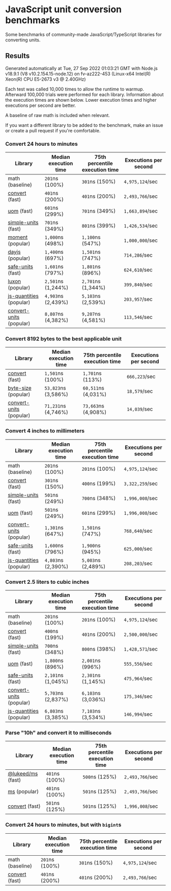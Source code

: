 # JavaScript unit conversion benchmarks

Some benchmarks of community-made JavaScript/TypeScript libraries for converting units.

## Results

<!-- beginblock(results) -->

Generated automatically at Tue, 27 Sep 2022 01:03:21 GMT with Node.js v18.9.1 (V8 v10.2.154.15-node.12) on fv-az222-453 (Linux-x64 Intel(R) Xeon(R) CPU E5-2673 v3 @ 2.40GHz)

Each test was called 10,000 times to allow the runtime to warmup.
Afterward 100,000 trials were performed for each library.
Information about the execution times are shown below.
Lower execution times and higher executions per second are better.

A baseline of raw math is included when relevant.

If you want a different library to be added to the benchmark, make an issue or create a pull request if you're comfortable.

### Convert 24 hours to minutes

| Library                                                            | Median execution time | 75th percentile execution time | Executions per second |
| ------------------------------------------------------------------ | --------------------- | ------------------------------ | --------------------- |
| math (baseline)                                                    | `201`ns (100%)        | `301`ns (150%)                 | `4,975,124`/sec       |
| [convert](https://npmjs.com/package/convert) (fast)                | `401`ns (200%)        | `401`ns (200%)                 | `2,493,766`/sec       |
| [uom](https://npmjs.com/package/uom) (fast)                        | `601`ns (299%)        | `701`ns (349%)                 | `1,663,894`/sec       |
| [simple-units](https://npmjs.com/package/simple-units) (fast)      | `701`ns (349%)        | `801`ns (399%)                 | `1,426,534`/sec       |
| [moment](https://npmjs.com/package/moment) (popular)               | `1,000`ns (498%)      | `1,100`ns (547%)               | `1,000,000`/sec       |
| [dayjs](https://npmjs.com/package/dayjs) (popular)                 | `1,400`ns (697%)      | `1,501`ns (747%)               | `714,286`/sec         |
| [safe-units](https://npmjs.com/package/safe-units) (fast)          | `1,601`ns (797%)      | `1,801`ns (896%)               | `624,610`/sec         |
| [luxon](https://npmjs.com/package/luxon) (popular)                 | `2,501`ns (1,244%)    | `2,701`ns (1,344%)             | `399,840`/sec         |
| [js-quantities](https://npmjs.com/package/js-quantities) (popular) | `4,903`ns (2,439%)    | `5,103`ns (2,539%)             | `203,957`/sec         |
| [convert-units](https://npmjs.com/package/convert-units) (popular) | `8,807`ns (4,382%)    | `9,207`ns (4,581%)             | `113,546`/sec         |

### Convert 8192 bytes to the best applicable unit

| Library                                                            | Median execution time | 75th percentile execution time | Executions per second |
| ------------------------------------------------------------------ | --------------------- | ------------------------------ | --------------------- |
| [convert](https://npmjs.com/package/convert) (fast)                | `1,501`ns (100%)      | `1,701`ns (113%)               | `666,223`/sec         |
| [byte-size](https://npmjs.com/package/byte-size) (popular)         | `53,823`ns (3,586%)   | `60,511`ns (4,031%)            | `18,579`/sec          |
| [convert-units](https://npmjs.com/package/convert-units) (popular) | `71,231`ns (4,746%)   | `73,663`ns (4,908%)            | `14,039`/sec          |

### Convert 4 inches to millimeters

| Library                                                            | Median execution time | 75th percentile execution time | Executions per second |
| ------------------------------------------------------------------ | --------------------- | ------------------------------ | --------------------- |
| math (baseline)                                                    | `201`ns (100%)        | `201`ns (100%)                 | `4,975,124`/sec       |
| [convert](https://npmjs.com/package/convert) (fast)                | `301`ns (150%)        | `400`ns (199%)                 | `3,322,259`/sec       |
| [simple-units](https://npmjs.com/package/simple-units) (fast)      | `501`ns (249%)        | `700`ns (348%)                 | `1,996,008`/sec       |
| [uom](https://npmjs.com/package/uom) (fast)                        | `501`ns (249%)        | `601`ns (299%)                 | `1,996,008`/sec       |
| [convert-units](https://npmjs.com/package/convert-units) (popular) | `1,301`ns (647%)      | `1,501`ns (747%)               | `768,640`/sec         |
| [safe-units](https://npmjs.com/package/safe-units) (fast)          | `1,600`ns (796%)      | `1,900`ns (945%)               | `625,000`/sec         |
| [js-quantities](https://npmjs.com/package/js-quantities) (popular) | `4,803`ns (2,390%)    | `5,003`ns (2,489%)             | `208,203`/sec         |

### Convert 2.5 liters to cubic inches

| Library                                                            | Median execution time | 75th percentile execution time | Executions per second |
| ------------------------------------------------------------------ | --------------------- | ------------------------------ | --------------------- |
| math (baseline)                                                    | `201`ns (100%)        | `201`ns (100%)                 | `4,975,124`/sec       |
| [convert](https://npmjs.com/package/convert) (fast)                | `400`ns (199%)        | `401`ns (200%)                 | `2,500,000`/sec       |
| [simple-units](https://npmjs.com/package/simple-units) (fast)      | `700`ns (348%)        | `800`ns (398%)                 | `1,428,571`/sec       |
| [uom](https://npmjs.com/package/uom) (fast)                        | `1,800`ns (896%)      | `2,001`ns (996%)               | `555,556`/sec         |
| [safe-units](https://npmjs.com/package/safe-units) (fast)          | `2,101`ns (1,045%)    | `2,301`ns (1,145%)             | `475,964`/sec         |
| [convert-units](https://npmjs.com/package/convert-units) (popular) | `5,703`ns (2,837%)    | `6,103`ns (3,036%)             | `175,346`/sec         |
| [js-quantities](https://npmjs.com/package/js-quantities) (popular) | `6,803`ns (3,385%)    | `7,103`ns (3,534%)             | `146,994`/sec         |

### Parse "10h" and convert it to milliseconds

| Library                                                   | Median execution time | 75th percentile execution time | Executions per second |
| --------------------------------------------------------- | --------------------- | ------------------------------ | --------------------- |
| [@lukeed/ms](https://npmjs.com/package/@lukeed/ms) (fast) | `401`ns (100%)        | `500`ns (125%)                 | `2,493,766`/sec       |
| [ms](https://npmjs.com/package/ms) (popular)              | `401`ns (100%)        | `501`ns (125%)                 | `2,493,766`/sec       |
| [convert](https://npmjs.com/package/convert) (fast)       | `501`ns (125%)        | `501`ns (125%)                 | `1,996,008`/sec       |

### Convert 24 hours to minutes, but with `bigint`s

| Library                                             | Median execution time | 75th percentile execution time | Executions per second |
| --------------------------------------------------- | --------------------- | ------------------------------ | --------------------- |
| math (baseline)                                     | `201`ns (100%)        | `301`ns (150%)                 | `4,975,124`/sec       |
| [convert](https://npmjs.com/package/convert) (fast) | `401`ns (200%)        | `401`ns (200%)                 | `2,493,766`/sec       |

<!-- endblock(results) -->
